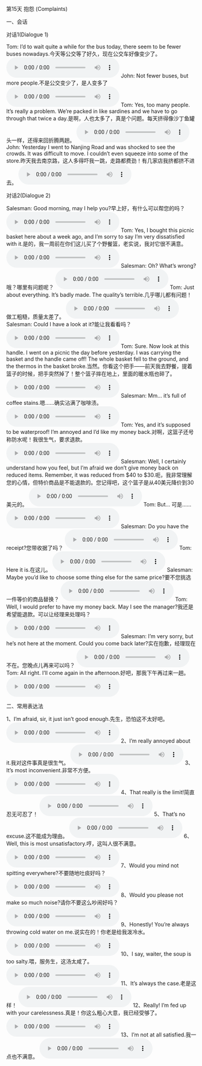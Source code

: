 第15天 抱怨 (Complaints)

一、会话

对话1(Dialogue 1)

Tom: I’d to wait quite a while for the bus today, there seem to be fewer buses nowadays.今天等公交等了好久，现在公交车好像变少了。
<audio src="/audio/class15/15-01-01-01.mp3" controls="true"></audio>
John: Not fewer buses, but more people.不是公交变少了，是人变多了
<audio src="/audio/class15/15-01-01-02.mp3" controls="true"></audio>
Tom: Yes, too many people. It’s really a problem. We’re packed in like sardines and we have to go through that twice a day.是啊，人也太多了，真是个问题。每天挤得像沙丁鱼罐头一样，还得来回折腾两趟。
<audio src="/audio/class15/15-01-01-03.mp3" controls="true"></audio>
John: Yesterday I went to Nanjing Road and was shocked to see the crowds. It was difficult to move. I couldn’t even squeeze into some of the store.昨天我去南京路，这人多得吓我一跳，走路都费劲！有几家店我挤都挤不进去。
<audio src="/audio/class15/15-01-01-04.mp3" controls="true"></audio>

对话2(Dialogue 2)

Salesman: Good morning, may I help you?早上好，有什么可以帮您的吗？
<audio src="/audio/class15/15-01-02-01.mp3" controls="true"></audio>
Tom: Yes, I bought this picnic basket here about a week ago, and I’m sorry to say I’m very dissatisfied with it.是的，我一周前在你们这儿买了个野餐篮，老实说，我对它很不满意。
<audio src="/audio/class15/15-01-02-02.mp3" controls="true"></audio>
Salesman: Oh? What’s wrong?哦？哪里有问题呢？
<audio src="/audio/class15/15-01-02-03.mp3" controls="true"></audio>
Tom: Just about everything. It’s badly made. The quality’s terrible.几乎哪儿都有问题！做工粗糙，质量太差了。
<audio src="/audio/class15/15-01-02-04.mp3" controls="true"></audio>
Salesman: Could I have a look at it?能让我看看吗？
<audio src="/audio/class15/15-01-02-05.mp3" controls="true"></audio>
Tom: Sure. Now look at this handle. I went on a picnic the day before yesterday. I was carrying the basket and the handle came off! The whole basket fell to the ground, and the thermos in the basket broke.当然。你看这个把手——前天我去野餐，提着篮子的时候，把手突然掉了！整个篮子摔在地上，里面的暖水瓶也碎了。
<audio src="/audio/class15/15-01-02-06.mp3" controls="true"></audio>
Salesman: Mm… it’s full of coffee stains.嗯……确实沾满了咖啡渍。
<audio src="/audio/class15/15-01-02-07.mp3" controls="true"></audio>
Tom: Yes, and it’s supposed to be waterproof! I’m annoyed and I’d like my money back.对啊，这篮子还号称防水呢！我很生气，要求退款。
<audio src="/audio/class15/15-01-02-08.mp3" controls="true"></audio>
Salesman: Well, I certainly understand how you feel, but I’m afraid we don’t give money back on reduced items. Remember, it was reduced from $40 to $30.呃，我非常理解您的心情，但特价商品是不能退款的。您记得吧，这个篮子是从40美元降价到30美元的。
<audio src="/audio/class15/15-01-02-09.mp3" controls="true"></audio>
Tom: But… 可是……
<audio src="/audio/class15/15-01-02-10.mp3" controls="true"></audio>
Salesman: Do you have the receipt?您带收据了吗？
<audio src="/audio/class15/15-01-02-11.mp3" controls="true"></audio>
Tom: Here it is.在这儿。
<audio src="/audio/class15/15-01-02-12.mp3" controls="true"></audio>
Salesman: Maybe you’d like to choose some thing else for the same price?要不您挑选一件等价的商品替换？
<audio src="/audio/class15/15-01-02-13.mp3" controls="true"></audio>
Tom: Well, I would prefer to have my money back. May I see the manager?我还是希望能退款。可以让经理来处理吗？
<audio src="/audio/class15/15-01-02-14.mp3" controls="true"></audio>
Salesman: I’m very sorry, but he’s not here at the moment. Could you come back later?实在抱歉，经理现在不在。您晚点儿再来可以吗？
<audio src="/audio/class15/15-01-02-15.mp3" controls="true"></audio>
Tom: All right. I’ll come again in the afternoon.好吧，那我下午再过来一趟。
<audio src="/audio/class15/15-01-02-16.mp3" controls="true"></audio>

二、常用表达法

1、I’m afraid, sir, it just isn’t good enough.先生，恐怕这不太好吧。
<audio src="/audio/class15/15-02-01-01.mp3" controls="true"></audio>
2、I’m really annoyed about it.我对这件事真是很生气。
<audio src="/audio/class15/15-02-01-02.mp3" controls="true"></audio>
3、It’s most inconvenient.非常不方便。
<audio src="/audio/class15/15-02-01-03.mp3" controls="true"></audio>
4、That really is the limit!简直忍无可忍了！
<audio src="/audio/class15/15-02-01-04.mp3" controls="true"></audio>
5、That’s no excuse.这不能成为理由。
<audio src="/audio/class15/15-02-01-05.mp3" controls="true"></audio>
6、Well, this is most unsatisfactory.哼，这叫人很不满意。
<audio src="/audio/class15/15-02-01-06.mp3" controls="true"></audio>
7、Would you mind not spitting everywhere?不要随地吐痰好吗？
<audio src="/audio/class15/15-02-01-07.mp3" controls="true"></audio>
8、Would you please not make so much noise?请你不要这么吵闹好吗？
<audio src="/audio/class15/15-02-01-08.mp3" controls="true"></audio>
9、Honestly! You’re always throwing cold water on me.说实在的！你老是给我泼冷水。
<audio src="/audio/class15/15-02-01-09.mp3" controls="true"></audio>
10、I say, waiter, the soup is too salty.喂，服务生，这汤太咸了。
<audio src="/audio/class15/15-02-01-10.mp3" controls="true"></audio>
11、It’s always the case.老是这样！
<audio src="/audio/class15/15-02-01-11.mp3" controls="true"></audio>
12、Really! I’m fed up with your carelessness.真是！你这么粗心大意，我已经受够了。
<audio src="/audio/class15/15-02-01-12.mp3" controls="true"></audio>
13、I’m not at all satisfied.我一点也不满意。
<audio src="/audio/class15/15-02-01-13.mp3" controls="true"></audio>

